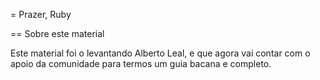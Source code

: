 = Prazer, Ruby

== Sobre este material

Este material foi o levantando Alberto Leal, e que agora vai contar com o apoio da comunidade para termos um guia bacana e completo.
